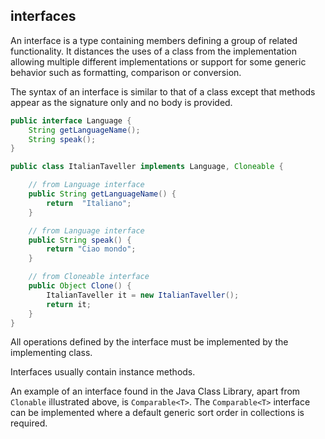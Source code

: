 ## interfaces

An interface is a type containing members defining a group of related functionality. It distances the uses of a class from the implementation allowing multiple different implementations or support for some generic behavior such as formatting, comparison or conversion.

The syntax of an interface is similar to that of a class except that methods appear as the signature only and no body is provided.

```java
public interface Language {
    String getLanguageName();
    String speak();
}

public class ItalianTaveller implements Language, Cloneable {

    // from Language interface
    public String getLanguageName() {
        return  "Italiano";
    }

    // from Language interface
    public String speak() {
        return "Ciao mondo";
    }

    // from Cloneable interface
    public Object Clone() {
        ItalianTaveller it = new ItalianTaveller();
        return it;
    }
}
```

All operations defined by the interface must be implemented by the implementing class.

Interfaces usually contain instance methods.

An example of an interface found in the Java Class Library, apart from `Clonable` illustrated above, is `Comparable<T>`. The `Comparable<T>` interface can be implemented where a default generic sort order in collections is required.
